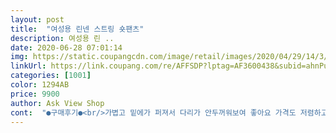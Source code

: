 ```yaml
---
layout: post 
title:  "여성용 린넨 스트링 숏팬츠" 
description: 여성용 린 ..
date: 2020-06-28 07:01:14 
img: https://static.coupangcdn.com/image/retail/images/2020/04/29/14/3/a364e3af-93ee-47c0-9742-3b39e919d1e7.jpg 
linkUrl: https://link.coupang.com/re/AFFSDP?lptag=AF3600438&subid=ahnPublicAsk&pageKey=1546885866&itemId=2648268111&vendorItemId=70639190250&traceid=V0-113-163aa446c7fffdc1 
categories: [1001] 
color: 1294AB 
price: 9900 
author: Ask View Shop 
cont:  "●구매후기●<br/>가볍고 밑에가 퍼져서 다리가 안두꺼워보여 좋아요 가격도 저렴하고 잘산듯<br/>구김때매 린넨 싫어해요<br/>살짝 퍼져서 다리 이뻐보이고<br/>새옷 기름냄새가 너무 심해서 한번 빨아서 입고싶은데 세탁하기 좀 무섭네요... <br/>! 빨지말고 그냥 일회용이라고 생각하고 입어야할것같아요ㅜㅜ<br/>집에서 입으려고 샀어요<br/>편하고 좋은데ㅋㅋㅋㅋ 돌돌이로 저렇게 7번을 뗐어요... <br/><br/>편하네요 77입는데 잘 맞아요<br/>" 
---
```

